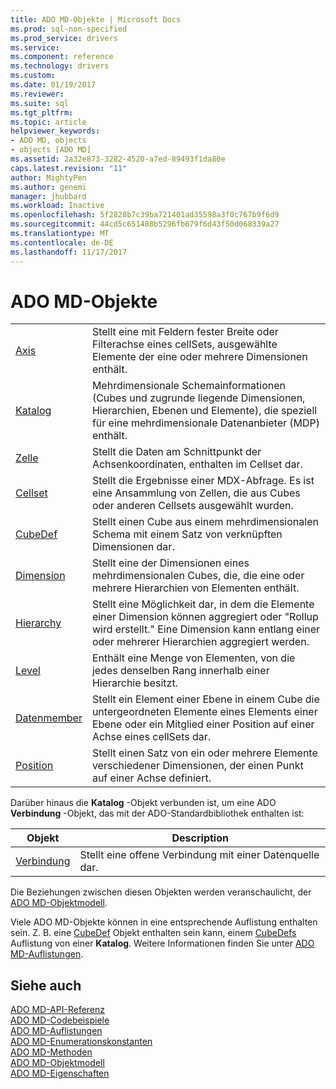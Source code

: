```yaml
---
title: ADO MD-Objekte | Microsoft Docs
ms.prod: sql-non-specified
ms.prod_service: drivers
ms.service: 
ms.component: reference
ms.technology: drivers
ms.custom: 
ms.date: 01/19/2017
ms.reviewer: 
ms.suite: sql
ms.tgt_pltfrm: 
ms.topic: article
helpviewer_keywords:
- ADO MD, objects
- objects [ADO MD]
ms.assetid: 2a32e873-3282-4520-a7ed-89493f1da80e
caps.latest.revision: "11"
author: MightyPen
ms.author: genemi
manager: jhubbard
ms.workload: Inactive
ms.openlocfilehash: 5f2828b7c39ba721401ad35598a3f0c767b9f6d9
ms.sourcegitcommit: 44cd5c651488b5296fb679f6d43f50d068339a27
ms.translationtype: MT
ms.contentlocale: de-DE
ms.lasthandoff: 11/17/2017
---
```

# <a name="ado-md-objects"></a>ADO MD-Objekte
|||  
|-|-|  
|[Axis](../../../ado/reference/ado-md-api/axis-object-ado-md.md)|Stellt eine mit Feldern fester Breite oder Filterachse eines cellSets, ausgewählte Elemente der eine oder mehrere Dimensionen enthält.|  
|[Katalog](../../../ado/reference/ado-md-api/catalog-object-ado-md.md)|Mehrdimensionale Schemainformationen (Cubes und zugrunde liegende Dimensionen, Hierarchien, Ebenen und Elemente), die speziell für eine mehrdimensionale Datenanbieter (MDP) enthält.|  
|[Zelle](../../../ado/reference/ado-md-api/cell-object-ado-md.md)|Stellt die Daten am Schnittpunkt der Achsenkoordinaten, enthalten im Cellset dar.|  
|[Cellset](../../../ado/reference/ado-md-api/cellset-object-ado-md.md)|Stellt die Ergebnisse einer MDX-Abfrage. Es ist eine Ansammlung von Zellen, die aus Cubes oder anderen Cellsets ausgewählt wurden.|  
|[CubeDef](../../../ado/reference/ado-md-api/cubedef-object-ado-md.md)|Stellt einen Cube aus einem mehrdimensionalen Schema mit einem Satz von verknüpften Dimensionen dar.|  
|[Dimension](../../../ado/reference/ado-md-api/dimension-object-ado-md.md)|Stellt eine der Dimensionen eines mehrdimensionalen Cubes, die, die eine oder mehrere Hierarchien von Elementen enthält.|  
|[Hierarchy](../../../ado/reference/ado-md-api/hierarchy-object-ado-md.md)|Stellt eine Möglichkeit dar, in dem die Elemente einer Dimension können aggregiert oder "Rollup wird erstellt." Eine Dimension kann entlang einer oder mehrerer Hierarchien aggregiert werden.|  
|[Level](../../../ado/reference/ado-md-api/level-object-ado-md.md)|Enthält eine Menge von Elementen, von die jedes denselben Rang innerhalb einer Hierarchie besitzt.|  
|[Datenmember](../../../ado/reference/ado-md-api/member-object-ado-md.md)|Stellt ein Element einer Ebene in einem Cube die untergeordneten Elemente eines Elements einer Ebene oder ein Mitglied einer Position auf einer Achse eines cellSets dar.|  
|[Position](../../../ado/reference/ado-md-api/position-object-ado-md.md)|Stellt einen Satz von ein oder mehrere Elemente verschiedener Dimensionen, der einen Punkt auf einer Achse definiert.|  
  
 Darüber hinaus die **Katalog** -Objekt verbunden ist, um eine ADO **Verbindung** -Objekt, das mit der ADO-Standardbibliothek enthalten ist:  
  
|Objekt|Description|  
|------------|-----------------|  
|[Verbindung](../../../ado/reference/ado-api/connection-object-ado.md)|Stellt eine offene Verbindung mit einer Datenquelle dar.|  
  
 Die Beziehungen zwischen diesen Objekten werden veranschaulicht, der [ADO MD-Objektmodell](../../../ado/reference/ado-md-api/ado-md-object-model.md).  
  
 Viele ADO MD-Objekte können in eine entsprechende Auflistung enthalten sein. Z. B. eine [CubeDef](../../../ado/reference/ado-md-api/cubedef-object-ado-md.md) Objekt enthalten sein kann, einem [CubeDefs](../../../ado/reference/ado-md-api/cubedefs-collection-ado-md.md) Auflistung von einer **Katalog**. Weitere Informationen finden Sie unter [ADO MD-Auflistungen](../../../ado/reference/ado-md-api/ado-md-collections.md).  
  
## <a name="see-also"></a>Siehe auch  
 [ADO MD-API-Referenz](../../../ado/reference/ado-md-api/ado-md-api-reference.md)   
 [ADO MD-Codebeispiele](../../../ado/reference/ado-md-api/ado-md-code-examples.md)   
 [ADO MD-Auflistungen](../../../ado/reference/ado-md-api/ado-md-collections.md)   
 [ADO MD-Enumerationskonstanten](../../../ado/reference/ado-md-api/ado-md-enumerated-constants.md)   
 [ADO MD-Methoden](../../../ado/reference/ado-md-api/ado-md-methods.md)   
 [ADO MD-Objektmodell](../../../ado/reference/ado-md-api/ado-md-object-model.md)   
 [ADO MD-Eigenschaften](../../../ado/reference/ado-md-api/ado-md-properties.md)

